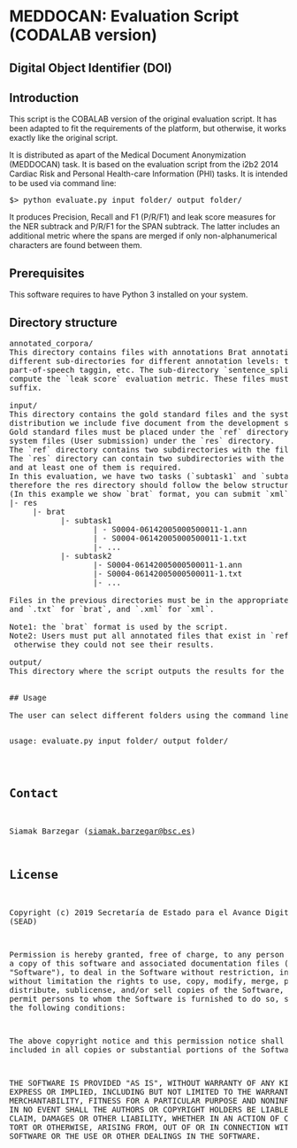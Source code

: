 # MEDDOCAN: Evaluation Script (CODALAB version)

## Digital Object Identifier (DOI)


## Introduction
This script is the COBALAB version of the original evaluation script. It
has been adapted to fit the requirements of the platform, but otherwise, 
it works exactly like the original script.

It is distributed as apart of the Medical Document Anonymization
(MEDDOCAN) task. It is based on the evaluation script from the i2b2 2014
Cardiac Risk and Personal Health-care Information (PHI) tasks. It is
intended to be used via command line:

<pre>
$> python evaluate.py input_folder/ output_folder/
</pre>

It produces Precision, Recall and F1 (P/R/F1) and leak score measures for
the NER subtrack and P/R/F1 for the SPAN subtrack. The latter includes an
additional metric where the spans are merged if only non-alphanumerical
characters are found between them.

## Prerequisites

This software requires to have Python 3 installed on your system.


## Directory structure

<pre>
annotated_corpora/
This directory contains files with annotations Brat annotation format. It may contain
different sub-directories for different annotation levels: tokens, sentence splitting,
part-of-speech taggin, etc. The sub-directory `sentence_splitting` is mandatory to 
compute the `leak score` evaluation metric. These files must be stored with `.ann` 
suffix.

input/
This directory contains the gold standard files and the systems submission files (in this
distribution we include five document from the development set). 
Gold standard files must be placed under the `ref` directory and 
system files (User submission) under the `res` directory. 
The `ref` directory contains two subdirectories with the files in `brat` and `xml` formats. 
The `res` directory can contain two subdirectories with the files in `brat` and `xml` formats, 
and at least one of them is required.
In this evaluation, we have two tasks (`subtask1` and `subtask2`), 
therefore the res directory should follow the below structure 
(In this example we show `brat` format, you can submit `xml` format):
|- res
     |- brat
           |- subtask1
                  | - S0004-06142005000500011-1.ann
                  | - S0004-06142005000500011-1.txt
                  |- ...
           |- subtask2
                  |- S0004-06142005000500011-1.ann
                  |- S0004-06142005000500011-1.txt
                  |- ...

Files in the previous directories must be in the appropriate format: `.ann` 
and `.txt` for `brat`, and `.xml` for `xml`. 

Note1: the `brat` format is used by the script. 
Note2: Users must put all annotated files that exist in `ref` directory under `res` directory,
 otherwise they could not see their results.

output/
This directory where the script outputs the results for the run.


## Usage

The user can select different folders using the command line:

<pre>
usage: evaluate.py input_folder/ output_folder/
</pre>


## Contact
Siamak Barzegar (siamak.barzegar@bsc.es)


## License

Copyright (c) 2019 Secretaría de Estado para el Avance Digital (SEAD)

Permission is hereby granted, free of charge, to any person obtaining a 
copy of this software and associated documentation files (the "Software"), 
to deal in the Software without restriction, including without limitation 
the rights to use, copy, modify, merge, publish, distribute, sublicense, 
and/or sell copies of the Software, and to permit persons to whom the 
Software is furnished to do so, subject to the following conditions:

The above copyright notice and this permission notice shall be included 
in all copies or substantial portions of the Software.

THE SOFTWARE IS PROVIDED "AS IS", WITHOUT WARRANTY OF ANY KIND, EXPRESS 
OR IMPLIED, INCLUDING BUT NOT LIMITED TO THE WARRANTIES OF MERCHANTABILITY, 
FITNESS FOR A PARTICULAR PURPOSE AND NONINFRINGEMENT. IN NO EVENT SHALL THE 
AUTHORS OR COPYRIGHT HOLDERS BE LIABLE FOR ANY CLAIM, DAMAGES OR OTHER 
LIABILITY, WHETHER IN AN ACTION OF CONTRACT, TORT OR OTHERWISE, ARISING FROM, 
OUT OF OR IN CONNECTION WITH THE SOFTWARE OR THE USE OR OTHER DEALINGS IN 
THE SOFTWARE.


